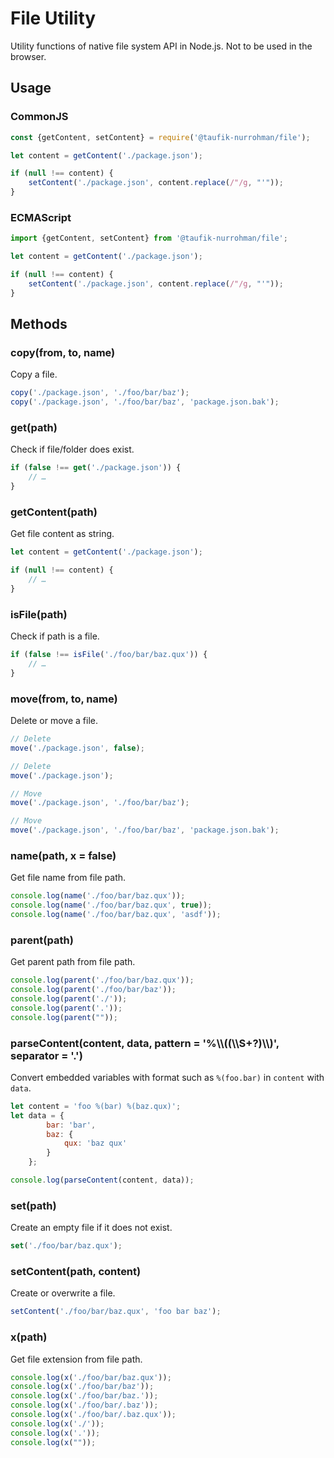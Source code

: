 File Utility
============

Utility functions of native file system API in Node.js. Not to be used in the browser.

Usage
-----

### CommonJS

~~~ js
const {getContent, setContent} = require('@taufik-nurrohman/file');

let content = getContent('./package.json');

if (null !== content) {
    setContent('./package.json', content.replace(/"/g, "'"));
}
~~~

### ECMAScript

~~~ js
import {getContent, setContent} from '@taufik-nurrohman/file';

let content = getContent('./package.json');

if (null !== content) {
    setContent('./package.json', content.replace(/"/g, "'"));
}
~~~

Methods
-------

### copy(from, to, name)

Copy a file.

~~~ js
copy('./package.json', './foo/bar/baz');
copy('./package.json', './foo/bar/baz', 'package.json.bak');
~~~

### get(path)

Check if file/folder does exist.

~~~ js
if (false !== get('./package.json')) {
    // …
}
~~~

### getContent(path)

Get file content as string.

~~~ js
let content = getContent('./package.json');

if (null !== content) {
    // …
}
~~~

### isFile(path)

Check if path is a file.

~~~ js
if (false !== isFile('./foo/bar/baz.qux')) {
    // …
}
~~~

### move(from, to, name)

Delete or move a file.

~~~ js
// Delete
move('./package.json', false);

// Delete
move('./package.json');

// Move
move('./package.json', './foo/bar/baz');

// Move
move('./package.json', './foo/bar/baz', 'package.json.bak');
~~~

### name(path, x = false)

Get file name from file path.

~~~ js
console.log(name('./foo/bar/baz.qux'));
console.log(name('./foo/bar/baz.qux', true));
console.log(name('./foo/bar/baz.qux', 'asdf'));
~~~

### parent(path)

Get parent path from file path.

~~~ js
console.log(parent('./foo/bar/baz.qux'));
console.log(parent('./foo/bar/baz'));
console.log(parent('./'));
console.log(parent('.'));
console.log(parent(""));
~~~

### parseContent(content, data, pattern = '%\\\\((\\\\S+?)\\\\)', separator = '.')

Convert embedded variables with format such as `%(foo.bar)` in `content` with `data`.

~~~ js
let content = 'foo %(bar) %(baz.qux)';
let data = {
        bar: 'bar',
        baz: {
            qux: 'baz qux'
        }
    };

console.log(parseContent(content, data));
~~~

### set(path)

Create an empty file if it does not exist.

~~~ js
set('./foo/bar/baz.qux');
~~~

### setContent(path, content)

Create or overwrite a file.

~~~ js
setContent('./foo/bar/baz.qux', 'foo bar baz');
~~~

### x(path)

Get file extension from file path.

~~~ js
console.log(x('./foo/bar/baz.qux'));
console.log(x('./foo/bar/baz'));
console.log(x('./foo/bar/baz.'));
console.log(x('./foo/bar/.baz'));
console.log(x('./foo/bar/.baz.qux'));
console.log(x('./'));
console.log(x('.'));
console.log(x(""));
~~~
